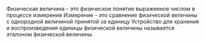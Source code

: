 Физическая величина - это физическое понятие выраженное числом в процессе измерения
Измерение - это сравнение физической величины с однородной величиной принятой за единицу
Устройство для хранения и воспроизведения единицы физической величины называется эталоном физической величины

